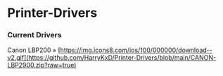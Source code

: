 # Printer-Drivers
### Current Drivers
Canon LBP200 » [https://img.icons8.com/ios/100/000000/download--v2.gif](https://github.com/HarryKxD/Printer-Drivers/blob/main/CANON-LBP2900.zip?raw=true)
